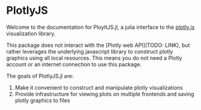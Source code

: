 # PlotlyJS

Welcome to the documentation for PloyltJS.jl, a julia interface to the
[plotly.js][_plotlyjs] visualization library.

This package does not interact with the [Plotly web API](TODO: LINK), but
rather leverages the underlying javascript library to construct plotly graphics
using all local resources. This means you do not need a Plotly account or an
internet connection to use this package.

The goals of PlotlyJS.jl are:

1. Make it convenient to construct and manipulate plotly visualizations
2. Provide infrastructure for viewing plots on multiple frontends and saving
plotly graphics to files

[_plotlyjs]: https://plot.ly/javascript
[_plotlyref]: https://plot.ly/javascript/reference
